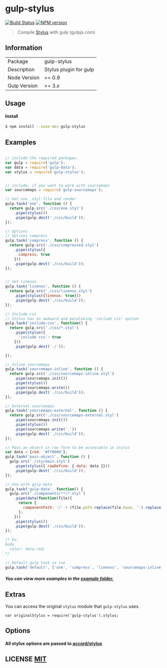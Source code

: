 # gulp-stylus
[![Build Status](https://travis-ci.org/stevelacy/gulp-stylus.png?branch=master)](https://travis-ci.org/stevelacy/gulp-stylus)
[![NPM version](https://badge.fury.io/js/gulp-stylus.png)](http://badge.fury.io/js/gulp-stylus)

> Compile [Stylus](http://learnboost.github.io/stylus/) with gulp (gulpjs.com)

## Information

<table>
<tr>
<td>Package</td><td>gulp-stylus</td>
</tr>
<tr>
<td>Description</td>
<td>Stylus plugin for gulp</td>
</tr>
<tr>
<td>Node Version</td>
<td>>= 0.9</td>
</tr>
<tr>
<td>Gulp Version</td>
<td>>= 3.x</td>
</tr>
</table>

## Usage

#### Install

```sh
$ npm install --save-dev gulp-stylus
```

## Examples

```javascript

// include the required packages.
var gulp = require('gulp');
var data = require('gulp-data');
var stylus = require('gulp-stylus');


// include, if you want to work with sourcemaps
var sourcemaps = require('gulp-sourcemaps');

// Get one .styl file and render
gulp.task('one', function () {
  return gulp.src('./css/one.styl')
    .pipe(stylus())
    .pipe(gulp.dest('./css/build'));
});

// Options
// Options compress
gulp.task('compress', function () {
  return gulp.src('./css/compressed.styl')
    .pipe(stylus({
      compress: true
    }))
    .pipe(gulp.dest('./css/build'));
});


// Set linenos
gulp.task('linenos', function () {
  return gulp.src('./css/linenos.styl')
    .pipe(stylus({linenos: true}))
    .pipe(gulp.dest('./css/build'));
});

// Include css
// Stylus has an awkward and perplexing 'include css' option
gulp.task('include-css', function() {
  return gulp.src('./css/*.styl')
    .pipe(stylus({
      'include css': true
    }))
    .pipe(gulp.dest('./'));

});

// Inline sourcemaps
gulp.task('sourcemaps-inline', function () {
  return gulp.src('./css/sourcemaps-inline.styl')
    .pipe(sourcemaps.init())
    .pipe(stylus())
    .pipe(sourcemaps.write())
    .pipe(gulp.dest('./css/build'));
});

// External sourcemaps
gulp.task('sourcemaps-external', function () {
  return gulp.src('./css/sourcemaps-external.styl')
    .pipe(sourcemaps.init())
    .pipe(stylus())
    .pipe(sourcemaps.write('.'))
    .pipe(gulp.dest('./css/build'));
});

// Pass an object in raw form to be accessable in stylus
var data = {red: '#ff0000'};
gulp.task('pass-object', function () {
  gulp.src('./sty/main.styl')
    .pipe(stylus({ rawDefine: { data: data }}))
    .pipe(gulp.dest('./css/build'));
});

// Use with gulp-data
gulp.task('gulp-data', function() {
  gulp.src('./components/**/*.styl')
    .pipe(data(function(file){
      return {
        componentPath: '/' + (file.path.replace(file.base, '').replace(/\/[^\/]*$/, ''))
      };
    }))
    .pipe(stylus())
    .pipe(gulp.dest('./css/build'));
});

/* Ex:
body
  color: data.red;
*/

// Default gulp task to run
gulp.task('default', ['one', 'compress', 'linenos', 'sourcemaps-inline', 'sourcemaps-external', 'pass-object']);

```

##### You can view more examples in the [example folder.](https://github.com/stevelacy/gulp-stylus/tree/master/examples)

## Extras
You can access the original `stylus` module that `gulp-stylus` uses.
```
var originalStylus = require('gulp-stylus').stylus;
```

## Options
#### All stylus options are passed to [accord/stylus](https://github.com/jenius/accord/blob/master/docs/stylus.md)



## LICENSE [MIT](LICENSE)
